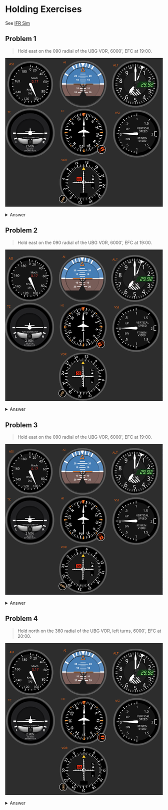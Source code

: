# Holding Exercises

See [IFR Sim](https://www.luizmonteiro.com/Learning_VOR_Sim.aspx)

## Problem 1

> Hold east on the 090 radial of the UBG VOR, 6000', EFC at 19:00.

![alt text](images/image-2.png)

<details>

<summary>Answer</summary>

![alt text](images/image-3.png)

</details>

## Problem 2

> Hold east on the 090 radial of the UBG VOR, 6000', EFC at 19:00.

![alt text](images/image-1.png)

<details>

<summary>Answer</summary>

![alt text](images/image-4.png)

</details>

## Problem 3

> Hold east on the 090 radial of the UBG VOR, 6000', EFC at 19:00.

![alt text](images/image-5.png)

<details>

<summary>Answer</summary>

![alt text](images/image-6.png)

</details>

## Problem 4

> Hold north on the 360 radial of the UBG VOR, left turns, 6000', EFC at 20:00.

![alt text](images/image-7.png)

<details>

<summary>Answer</summary>

![alt text](images/image-8.png)

</details>
